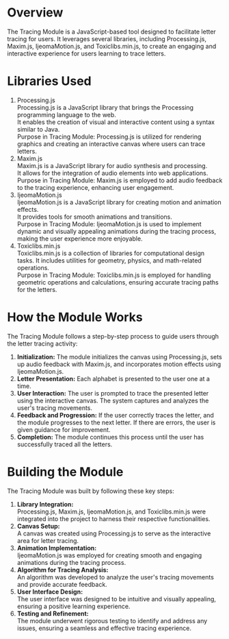 # Overview
The Tracing Module is a JavaScript-based tool designed to facilitate letter tracing for users. It leverages several libraries, including Processing.js, Maxim.js, IjeomaMotion.js, and Toxiclibs.min.js, to create an engaging and interactive experience for users learning to trace letters.

# Libraries Used
1. Processing.js <br>
Processing.js is a JavaScript library that brings the Processing programming language to the web.<br>
It enables the creation of visual and interactive content using a syntax similar to Java.<br>
Purpose in Tracing Module: Processing.js is utilized for rendering graphics and creating an interactive canvas where users can trace letters.<br>
2. Maxim.js <br>
Maxim.js is a JavaScript library for audio synthesis and processing.<br>
It allows for the integration of audio elements into web applications.<br>
Purpose in Tracing Module: Maxim.js is employed to add audio feedback to the tracing experience, enhancing user engagement.<br>
3. IjeomaMotion.js<br>
IjeomaMotion.js is a JavaScript library for creating motion and animation effects.<br>
It provides tools for smooth animations and transitions.<br>
Purpose in Tracing Module: IjeomaMotion.js is used to implement dynamic and visually appealing animations during the tracing process, making the user experience more enjoyable.<br>
4. Toxiclibs.min.js <br>
Toxiclibs.min.js is a collection of libraries for computational design tasks. It includes utilities for geometry, physics, and math-related operations.<br>
Purpose in Tracing Module: Toxiclibs.min.js is employed for handling geometric operations and calculations, ensuring accurate tracing paths for the letters.<br>


# How the Module Works
The Tracing Module follows a step-by-step process to guide users through the letter tracing activity:<br>
1. **Initialization:** The module initializes the canvas using Processing.js, sets up audio feedback with Maxim.js, and incorporates motion effects using IjeomaMotion.js.<br>
2. **Letter Presentation:** Each alphabet is presented to the user one at a time.<br>
3. **User Interaction:** The user is prompted to trace the presented letter using the interactive canvas. The system captures and analyzes the user's tracing movements.<br>
4. **Feedback and Progression:** If the user correctly traces the letter, and the module progresses to the next letter. If there are errors, the user is given guidance for improvement.<br>
5. **Completion:** The module continues this process until the user has successfully traced all the letters.<br>

# Building the Module
The Tracing Module was built by following these key steps:<br>
1. **Library Integration:** <br>Processing.js, Maxim.js, IjeomaMotion.js, and Toxiclibs.min.js were integrated into the project to harness their respective functionalities.<br>
2. **Canvas Setup:** <br>A canvas was created using Processing.js to serve as the interactive area for letter tracing.<br>
3. **Animation Implementation:** <br>IjeomaMotion.js was employed for creating smooth and engaging animations during the tracing process.<br>
4. **Algorithm for Tracing Analysis:** <br>An algorithm was developed to analyze the user's tracing movements and provide accurate feedback.<br>
5. **User Interface Design:** <br>The user interface was designed to be intuitive and visually appealing, ensuring a positive learning experience.<br>
6. **Testing and Refinement:** <br>The module underwent rigorous testing to identify and address any issues, ensuring a seamless and effective tracing experience.<br>

